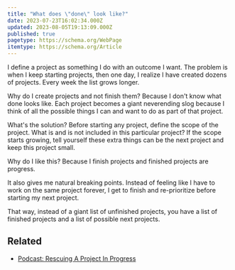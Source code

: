 ```yaml
---
title: "What does \"done\" look like?"
date: 2023-07-23T16:02:34.000Z
updated: 2023-08-05T19:13:09.000Z
published: true
pagetype: https://schema.org/WebPage
itemtype: https://schema.org/Article
---
```


I define a project as something I do with an outcome I want. The problem is when I keep starting projects, then one day, I realize I have created dozens of projects. Every week the list grows longer.

Why do I create projects and not finish them? Because I don't know what done looks like. Each project becomes a giant neverending slog because I think of all the possible things I can and want to do as part of that project.

What's the solution? Before starting any project, define the scope of the project. What is and is not included in this particular project? If the scope starts growing, tell yourself these extra things can be the next project and keep this project small.

Why do I like this? Because I finish projects and finished projects are progress.

It also gives me natural breaking points. Instead of feeling like I have to work on the same project forever, I get to finish and re-prioritize before starting my next project.

That way, instead of a giant list of unfinished projects, you have a list of finished projects and a list of possible next projects.

## Related

- [Podcast: Rescuing A Project In Progress](https://37signals.com/podcast/rescuing-a-project-in-progress/)
